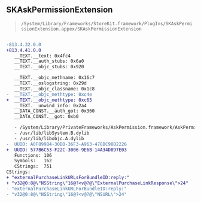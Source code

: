 ## SKAskPermissionExtension

> `/System/Library/Frameworks/StoreKit.framework/PlugIns/SKAskPermissionExtension.appex/SKAskPermissionExtension`

```diff

-813.4.32.0.0
+813.4.41.0.0
   __TEXT.__text: 0x4fc4
   __TEXT.__auth_stubs: 0x6a0
   __TEXT.__objc_stubs: 0x920

   __TEXT.__objc_methname: 0x16c7
   __TEXT.__oslogstring: 0x29d
   __TEXT.__objc_classname: 0x1c8
-  __TEXT.__objc_methtype: 0xc4e
+  __TEXT.__objc_methtype: 0xc65
   __TEXT.__unwind_info: 0x2a4
   __DATA_CONST.__auth_got: 0x360
   __DATA_CONST.__got: 0xb0

   - /System/Library/PrivateFrameworks/AskPermission.framework/AskPermission
   - /usr/lib/libSystem.B.dylib
   - /usr/lib/libobjc.A.dylib
-  UUID: A0F899B4-30B0-36F3-A963-478BC98B2226
+  UUID: 577B6C53-F22C-3006-9E6B-14A34D897E03
   Functions: 106
   Symbols:   162
   CStrings:  751
CStrings:
+ "externalPurchaseLinkURLsForBundleID:reply:"
+ "v32@0:8@\"NSString\"16@?<v@?@\"ExternalPurchaseLinkResponse\">24"
- "externalPurchaseLinkURLForBundleID:reply:"
- "v32@0:8@\"NSString\"16@?<v@?@\"NSURL\">24"

```
